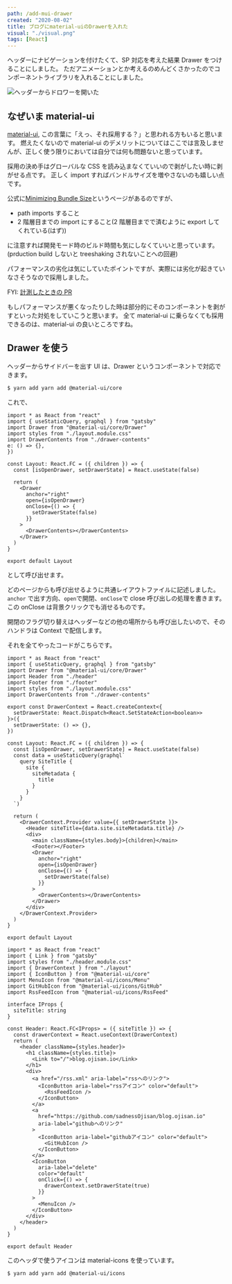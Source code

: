 ```yaml
---
path: /add-mui-drawer
created: "2020-08-02"
title: ブログにmaterial-uiのDrawerを入れた
visual: "./visual.png"
tags: [React]
---
```


ヘッダーにナビゲーションを付けたくて、SP 対応を考えた結果 Drawer をつけることにしました。
ただアニメーションとか考えるのめんどくさかったのでコンポーネントライブラリを入れることにしました。

![ヘッダーからドロワーを開いた](header.png)

## なぜいま material-ui

[material-ui](https://material-ui.com/), この言葉に「えっ、それ採用する？」と思われる方もいると思います。
燃えたくないので material-ui のデメリットについてはここでは言及しませんが、正しく使う限りにおいては自分では何も問題ないと思っています。

採用の決め手はグローバルな CSS を読み込まなくていいので剥がしたい時に剥がせる点です。
正しく import すればバンドルサイズを増やさないのも嬉しい点です。

公式に[Minimizing Bundle Size](https://material-ui.com/guides/minimizing-bundle-size/)というページがあるのですが、

- path imports すること
- 2 階層目までの import にすること(2 階層目までで済むように export してくれている(はず))

に注意すれば開発モード時のビルド時間も気にしなくていいと思っています。
(prduction build しないと treeshaking されないことへの回避)

パフォーマンスの劣化は気にしていたポイントですが、実際には劣化が起きていなさそうなので採用しました。

FYI: [計測したときの PR](https://github.com/sadnessOjisan/blog.ojisan.io/pull/50)

もしパフォーマンスが悪くなったりした時は部分的にそのコンポーネントを剥がすといった対処をしていこうと思います。
全て material-ui に乗らなくても採用できるのは、material-ui の良いところですね。

## Drawer を使う

ヘッダーからサイドバーを出す UI は、Drawer というコンポーネントで対応できます。

```sh
$ yarn add yarn add @material-ui/core
```

これで、

```tsx
import * as React from "react"
import { useStaticQuery, graphql } from "gatsby"
import Drawer from "@material-ui/core/Drawer"
import styles from "./layout.module.css"
import DrawerContents from "./drawer-contents"
e: () => {},
})

const Layout: React.FC = ({ children }) => {
  const [isOpenDrawer, setDrawerState] = React.useState(false)

  return (
    <Drawer
      anchor="right"
      open={isOpenDrawer}
      onClose={() => {
        setDrawerState(false)
      }}
    >
      <DrawerContents></DrawerContents>
    </Drawer>
  )
}

export default Layout
```

として呼び出せます。

どのページからも呼び出せるように共通レイアウトファイルに記述しました。
`anchor` で出す方向、`open`で開閉、`onClose`で close 呼び出しの処理を書きます。
この onClose は背景クリックでも消せるものです。

開閉のフラグ切り替えはヘッダーなどの他の場所からも呼び出したいので、そのハンドラは Context で配信します。

それを全てやったコードがこちらです。

```tsx:title=components/layout.tsx
import * as React from "react"
import { useStaticQuery, graphql } from "gatsby"
import Drawer from "@material-ui/core/Drawer"
import Header from "./header"
import Footer from "./footer"
import styles from "./layout.module.css"
import DrawerContents from "./drawer-contents"

export const DrawerContext = React.createContext<{
  setDrawerState: React.Dispatch<React.SetStateAction<boolean>>
}>({
  setDrawerState: () => {},
})

const Layout: React.FC = ({ children }) => {
  const [isOpenDrawer, setDrawerState] = React.useState(false)
  const data = useStaticQuery(graphql`
    query SiteTitle {
      site {
        siteMetadata {
          title
        }
      }
    }
  `)

  return (
    <DrawerContext.Provider value={{ setDrawerState }}>
      <Header siteTitle={data.site.siteMetadata.title} />
      <div>
        <main className={styles.body}>{children}</main>
        <Footer></Footer>
        <Drawer
          anchor="right"
          open={isOpenDrawer}
          onClose={() => {
            setDrawerState(false)
          }}
        >
          <DrawerContents></DrawerContents>
        </Drawer>
      </div>
    </DrawerContext.Provider>
  )
}

export default Layout
```

```tsx:title=components/header.tsx
import * as React from "react"
import { Link } from "gatsby"
import styles from "./header.module.css"
import { DrawerContext } from "./layout"
import { IconButton } from "@material-ui/core"
import MenuIcon from "@material-ui/icons/Menu"
import GitHubIcon from "@material-ui/icons/GitHub"
import RssFeedIcon from "@material-ui/icons/RssFeed"

interface IProps {
  siteTitle: string
}

const Header: React.FC<IProps> = ({ siteTitle }) => {
  const drawerContext = React.useContext(DrawerContext)
  return (
    <header className={styles.header}>
      <h1 className={styles.title}>
        <Link to="/">blog.ojisan.io</Link>
      </h1>
      <div>
        <a href="/rss.xml" aria-label="rssへのリンク">
          <IconButton aria-label="rssアイコン" color="default">
            <RssFeedIcon />
          </IconButton>
        </a>
        <a
          href="https://github.com/sadnessOjisan/blog.ojisan.io"
          aria-label="githubへのリンク"
        >
          <IconButton aria-label="githubアイコン" color="default">
            <GitHubIcon />
          </IconButton>
        </a>
        <IconButton
          aria-label="delete"
          color="default"
          onClick={() => {
            drawerContext.setDrawerState(true)
          }}
        >
          <MenuIcon />
        </IconButton>
      </div>
    </header>
  )
}

export default Header
```

このヘッダで使うアイコンは material-icons を使っています。

```sh
$ yarn add yarn add @material-ui/icons
```
